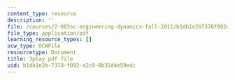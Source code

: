 ```yaml
---
content_type: resource
description: ''
file: /courses/2-003sc-engineering-dynamics-fall-2011/b1db1e2b7378f092a2c80b35d4e59edc_osyKjTQuwlk.pdf
file_type: application/pdf
learning_resource_types: []
ocw_type: OCWFile
resourcetype: Document
title: 3play pdf file
uid: b1db1e2b-7378-f092-a2c8-0b35d4e59edc
---
```

